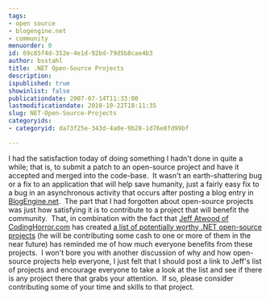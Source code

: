 ```yaml
---
tags:
- open source
- blogengine.net
- community
menuorder: 0
id: 69c65f4d-352e-4e1d-92bd-79d5b8cae4b3
author: bsstahl
title: .NET Open-Source Projects
description: 
ispublished: true
showinlist: false
publicationdate: 2007-07-14T11:33:00
lastmodificationdate: 2010-10-22T18:11:35
slug: NET-Open-Source-Projects
categoryids:
- categoryid: da73f25e-343d-4a0e-9b28-1d76e8fd99bf

---
```

I had the satisfaction today of doing something I hadn't done in quite a while; that is, to submit a patch to an open-source project and have it accepted and merged into the code-base.  It wasn't an earth-shattering bug or a fix to an application that will help save humanity, just a fairly easy fix to a bug in an asynchronous activity that occurs after posting a blog entry in [BlogEngine.net](http://www.dotnetblogengine.net/).  The part that I had forgotten about open-source projects was just how satisfying it is to contribute to a project that will benefit the community.  That, in combination with the fact that [Jeff Atwood of CodingHorror.com](http://www.codinghorror.com/blog/archives/000904.html) has created [a list of potentially worthy .NET open-source projects](http://spreadsheets.google.com/pub?key=pKxDW35algYebfs8nssTjIQ) (he will be contributing some cash to one or more of them in the near future) has reminded me of how much everyone benefits from these projects.  I won't bore you with another discussion of why and how open-source projects help everyone, I just felt that I should post a link to Jeff's list of projects and encourage everyone to take a look at the list and see if there is any project there that grabs your attention.  If so, please consider contributing some of your time and skills to that project.  
